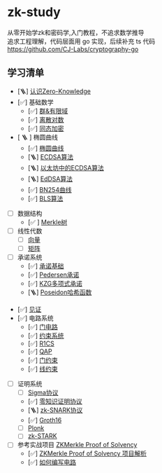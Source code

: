 # zk-study
从零开始学zk和密码学,入门教程，不追求数学推导 <br/>
追求工程理解，代码层面用 go 实现，后续补充 ts 代码 <br/>
https://github.com/CJ-Labs/cryptography-go
## 学习清单
- [🪜] [认识Zero-Knowledge](./1.认识zk.md)
- [✅] 基础数学
  - [✅] [群&有限域](./basicMath/1.群&有限域.md)
  - [✅] [离散对数](./basicMath/2.离散对数问题.md)
  - [✅] [同态加密](./basicMath/3.同态加密.md)
- [ 🪜 ] 椭圆曲线
  - [✅] [椭圆曲线](./ecc/1.椭圆曲线.md)
  - [🪜] [ECDSA算法](./ecc/2.ECDSA算法.md)
  - [🪜] [以太坊中的ECDSA算法](./ecc/2.1.以太坊中的ECDSA算法.md)
  - [🪜] [EdDSA算法](./ecc/3.EdDSA算法.md)
  - [✅] [BN254曲线](./ecc/4.BN254曲线.md)
  - [✅] [BLS算法](./ecc/5.BLS算法.md)
- [ ] 数据结构
  - [✅ ] [Merkle树](./merkle/merkle.md)
- [ ] 线性代数
  - [ ] [向量](.linearAlgebra/1.向量.md)
  - [ ] [矩阵](.linearAlgebra/2.矩阵.md)
- [ ] 承诺系统
  - [✅] [承诺基础](./promise/1.承诺.md)
  - [✅] [Pedersen承诺](./promise/2.Pedersen承诺.md)
  - [✅] [KZG多项式承诺](./promise/3.kzg多项式承诺.md)
  - [🪜] [Poseidon哈希函数](./promise/4.Poseidon哈希函数.md)
- [✅] [见证](./other/witness.md)
- [✅] 电路系统
  - [✅] [门电路](./circuit/1.门电路.md)
  - [✅] [约束系统](./circuit/2.约束系统.md)
  - [✅] [R1CS](./circuit/3.R1CS.md)
  - [✅] [QAP](./circuit/4.QAP.md)
  - [✅] [门约束](./circuit/5.门约束.md)
  - [✅] [线约束](./circuit/6.线约束.md)
- [ ] 证明系统
  - [ ] [Sigma协议](./sigma协议.md)
  - [✅] [零知识证明协议](./13.零知识证明协议.md)
  - [🪜] [zk-SNARK协议](./14.zk-SNARK协议.md)
  - [✅] [Groth16](./15.Grot16.md)
  - [ ] [Plonk](./18.Plonk.md)
  - [ ] [zk-STARK](./19.zk-STARK.md)
- [ ] 参考实战项目 [ZKMerkle Proof of Solvency](https://github.com/leo-shi-dacheng/zkmerkle-proof-of-solvency)
  - [✅] [ZKMerkle Proof of Solvency 项目解析](./zkmerkle-proof-of-solvency/1.项目解析.md)
  - [✅] [如何编写电路](./zkmerkle-proof-of-solvency/如何编写电路.md)
 
